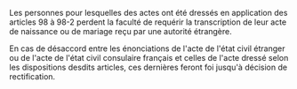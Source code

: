 Les personnes pour lesquelles des actes ont été dressés en application des articles 98 à 98-2 perdent la faculté de requérir la transcription de leur acte de naissance ou de mariage reçu par une autorité étrangère.

En cas de désaccord entre les énonciations de l'acte de l'état civil étranger ou de l'acte de l'état civil consulaire français et celles de l'acte dressé selon les dispositions desdits articles, ces dernières feront foi jusqu'à décision de rectification.
